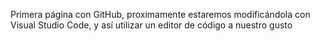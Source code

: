 Primera página con GitHub, proximamente estaremos modificándola con Visual Studio Code, y así utilizar un editor de código a nuestro gusto
